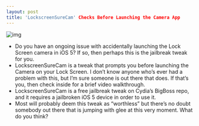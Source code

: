 ```yaml
---
layout: post
title: 'LockscreenSureCam' Checks Before Launching the Camera App
---
```

![img](http://media.idownloadblog.com/wp-content/uploads/2012/01/LockscreenSureCam-Screenshot.jpg)
* Do you have an ongoing issue with accidentally launching the Lock Screen camera in iOS 5? If so, then perhaps this is the jailbreak tweak for you.
* LockscreenSureCam is a tweak that prompts you before launching the Camera on your Lock Screen. I don’t know anyone who’s ever had a problem with this, but I’m sure someone is out there that does. If that’s you, then check inside for a brief video walkthrough.
* LockscreenSureCam is a free jailbreak tweak on Cydia’s BigBoss repo, and it requires a jailbroken iOS 5 device in order to use it.
* Most will probably deem this tweak as “worthless” but there’s no doubt somebody out there that is jumping with glee at this very moment. What do you think?

